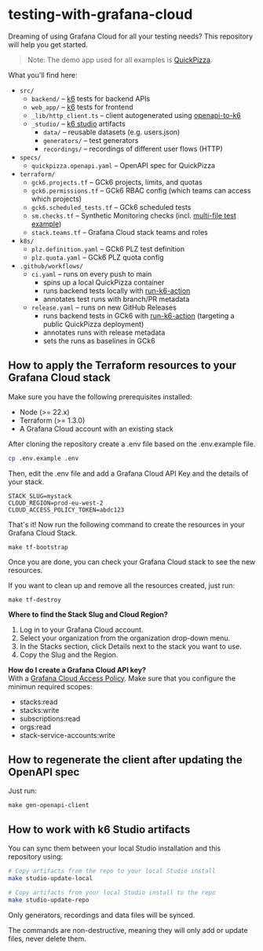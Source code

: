 # testing-with-grafana-cloud

Dreaming of using Grafana Cloud for all your testing needs? This repository will help you get started.

> Note: The demo app used for all examples is [QuickPizza](https://quickpizza.grafana.com/).

What you'll find here:
- `src/`
  - `backend/` – [k6](https://grafana.com/docs/k6/latest/) tests for backend APIs
  - `web_app/` – [k6](https://grafana.com/docs/k6/latest/) tests for frontend
  - `_lib/http_client.ts` – client autogenerated using [openapi-to-k6](https://github.com/grafana/openapi-to-k6)
  - `_studio/` – [k6 studio](https://grafana.com/docs/k6/latest/k6-studio/) artifacts
    - `data/` – reusable datasets (e.g. users.json)
    - `generators/` – test generators
    - `recordings/` – recordings of different user flows (HTTP)
- `specs/`
  - `quickpizza.openapi.yaml` – OpenAPI spec for QuickPizza
- `terraform/`
  - `gck6.projects.tf` – GCk6 projects, limits, and quotas
  - `gck6.permissions.tf` – GCk6 RBAC config (which teams can access which projects)
  - `gck6.scheduled_tests.tf` – GCk6 scheduled tests
  - `sm.checks.tf` – Synthetic Monitoring checks (incl. [multi-file test example](https://github.com/dgzlopes/testing-with-grafana-cloud/blob/02926a8f85e6d20d59430e499360279c1f3f4c22/terraform/sm.checks.tf#L23))
  - `stack.teams.tf` – Grafana Cloud stack teams and roles
- `k8s/`
  - `plz.definition.yaml` – GCk6 PLZ test definition
  - `plz.quota.yaml` – GCk6 PLZ quota config
- `.github/workflows/`
  - `ci.yaml` – runs on every push to main
     - spins up a local QuickPizza container
     - runs backend tests locally with [run-k6-action](https://github.com/grafana/run-k6-action)
     - annotates test runs with branch/PR metadata
  - `release.yaml` – runs on new GitHub Releases
     - runs backend tests in GCk6 with [run-k6-action](https://github.com/grafana/run-k6-action) (targeting a public QuickPizza deployment)
     - annotates runs with release metadata
     - sets the runs as baselines in GCk6

## How to apply the Terraform resources to your Grafana Cloud stack

Make sure you have the following prerequisites installed:

- Node (>= 22.x)
- Terraform (>= 1.3.0)
- A Grafana Cloud account with an existing stack

After cloning the repository create a .env file based on the .env.example file.

```bash
cp .env.example .env
```

Then, edit the .env file and add a Grafana Cloud API Key and the details of your stack.
```
STACK_SLUG=mystack
CLOUD_REGION=prod-eu-west-2
CLOUD_ACCESS_POLICY_TOKEN=abdc123
```

That's it! Now run the following command to create the resources in your Grafana Cloud Stack.

```
make tf-bootstrap
```

Once you are done, you can check your Grafana Cloud stack to see the new resources.

If you want to clean up and remove all the resources created, just run:
```
make tf-destroy
```

**Where to find the Stack Slug and Cloud Region?**   
1. Log in to your Grafana Cloud account.
2. Select your organization from the organization drop-down menu.
3. In the Stacks section, click Details next to the stack you want to use.
4. Copy the Slug and the Region.

**How do I create a Grafana Cloud API key?**   
With a [Grafana Cloud Access Policy](https://grafana.com/docs/grafana-cloud/security-and-account-management/authentication-and-permissions/access-policies/). Make sure that you configure the minimun required scopes:  
- stacks:read   
- stacks:write   
- subscriptions:read   
- orgs:read   
- stack-service-accounts:write   	

## How to regenerate the client after updating the OpenAPI spec

Just run:

```
make gen-openapi-client
```

## How to work with k6 Studio artifacts

You can sync them between your local Studio installation and this repository using:
```bash
# Copy artifacts from the repo to your local Studio install
make studio-update-local

# Copy artifacts from your local Studio install to the repo
make studio-update-repo
```

Only generators, recordings and data files will be synced. 

The commands are non-destructive, meaning they will only add or update files, never delete them.
